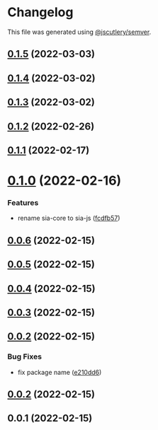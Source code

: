 # Changelog

This file was generated using [@jscutlery/semver](https://github.com/jscutlery/semver).

## [0.1.5](https://github.com/SiaFoundation/web/compare/sia-nodejs-0.1.4...sia-nodejs-0.1.5) (2022-03-03)



## [0.1.4](https://github.com/SiaFoundation/web/compare/sia-nodejs-0.1.3...sia-nodejs-0.1.4) (2022-03-02)



## [0.1.3](https://github.com/SiaFoundation/web/compare/sia-nodejs-0.1.2...sia-nodejs-0.1.3) (2022-03-02)



## [0.1.2](https://github.com/SiaFoundation/web/compare/sia-nodejs-0.1.1...sia-nodejs-0.1.2) (2022-02-26)



## [0.1.1](https://github.com/SiaFoundation/web/compare/sia-nodejs-0.1.0...sia-nodejs-0.1.1) (2022-02-17)



# [0.1.0](https://github.com/SiaFoundation/web/compare/sia-nodejs-0.0.6...sia-nodejs-0.1.0) (2022-02-16)


### Features

* rename sia-core to sia-js ([fcdfb57](https://github.com/SiaFoundation/web/commit/fcdfb57ff37cb5a3893dbfb284d850e4da47ceef))



## [0.0.6](https://github.com/SiaFoundation/web/compare/sia-nodejs-0.0.5...sia-nodejs-0.0.6) (2022-02-15)



## [0.0.5](https://github.com/SiaFoundation/web/compare/sia-nodejs-0.0.4...sia-nodejs-0.0.5) (2022-02-15)



## [0.0.4](https://github.com/SiaFoundation/web/compare/sia-nodejs-0.0.3...sia-nodejs-0.0.4) (2022-02-15)



## [0.0.3](https://github.com/SiaFoundation/web/compare/sia-nodejs-0.0.2...sia-nodejs-0.0.3) (2022-02-15)



## [0.0.2](https://github.com/SiaFoundation/web/compare/sia-nodejs-0.0.1...sia-nodejs-0.0.2) (2022-02-15)


### Bug Fixes

* fix package name ([e210dd6](https://github.com/SiaFoundation/web/commit/e210dd6b3369605d4b0415828cc44f625c3a33ab))



## [0.0.2](https://github.com/SiaFoundation/sia-tech/compare/sia-nodejs-0.0.1...sia-nodejs-0.0.2) (2022-02-15)



## 0.0.1 (2022-02-15)
